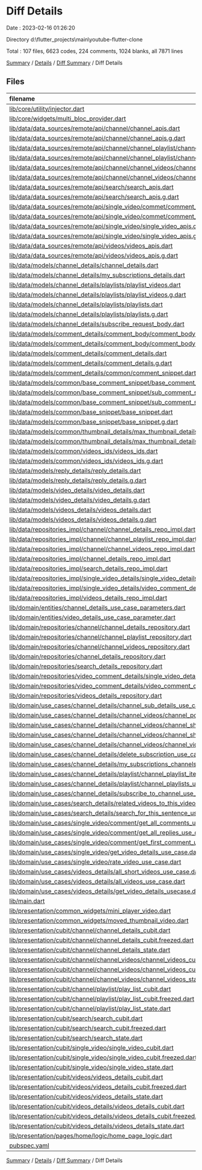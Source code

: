 # Diff Details

Date : 2023-02-16 01:26:20

Directory d:\\flutter_projects\\main\\youtube-flutter-clone

Total : 107 files,  6623 codes, 224 comments, 1024 blanks, all 7871 lines

[Summary](results.md) / [Details](details.md) / [Diff Summary](diff.md) / Diff Details

## Files
| filename | language | code | comment | blank | total |
| :--- | :--- | ---: | ---: | ---: | ---: |
| [lib/core/utility/injector.dart](/lib/core/utility/injector.dart) | Dart | 123 | 0 | 22 | 145 |
| [lib/core/widgets/multi_bloc_provider.dart](/lib/presentation/common_widgets/multi_bloc_provider.dart) | Dart | 20 | 0 | 0 | 20 |
| [lib/data/data_sources/remote/api/channel/channel_apis.dart](/lib/data/data_sources/remote/api/channel/channel_apis.dart) | Dart | 16 | 7 | 1 | 24 |
| [lib/data/data_sources/remote/api/channel/channel_apis.g.dart](/lib/data/data_sources/remote/api/channel/channel_apis.g.dart) | Dart | 52 | 0 | 2 | 54 |
| [lib/data/data_sources/remote/api/channel/channel_playlist/channel_playlist_apis.dart](/lib/data/data_sources/remote/api/channel/channel_playlist/channel_playlist_apis.dart) | Dart | 21 | 0 | 4 | 25 |
| [lib/data/data_sources/remote/api/channel/channel_playlist/channel_playlist_apis.g.dart](/lib/data/data_sources/remote/api/channel/channel_playlist/channel_playlist_apis.g.dart) | Dart | 79 | 5 | 10 | 94 |
| [lib/data/data_sources/remote/api/channel/channel_videos/channel_videos_apis.dart](/lib/data/data_sources/remote/api/channel/channel_videos/channel_videos_apis.dart) | Dart | 22 | 0 | 3 | 25 |
| [lib/data/data_sources/remote/api/channel/channel_videos/channel_videos_apis.g.dart](/lib/data/data_sources/remote/api/channel/channel_videos/channel_videos_apis.g.dart) | Dart | 83 | 5 | 10 | 98 |
| [lib/data/data_sources/remote/api/search/search_apis.dart](/lib/data/data_sources/remote/api/search/search_apis.dart) | Dart | 5 | 0 | 1 | 6 |
| [lib/data/data_sources/remote/api/search/search_apis.g.dart](/lib/data/data_sources/remote/api/search/search_apis.g.dart) | Dart | 28 | 0 | 1 | 29 |
| [lib/data/data_sources/remote/api/single_video/commet/comment_apis.dart](/lib/data/data_sources/remote/api/single_video/commet/comment_apis.dart) | Dart | 32 | 1 | 6 | 39 |
| [lib/data/data_sources/remote/api/single_video/commet/comment_apis.g.dart](/lib/data/data_sources/remote/api/single_video/commet/comment_apis.g.dart) | Dart | 135 | 5 | 12 | 152 |
| [lib/data/data_sources/remote/api/single_video/single_video_apis.dart](/lib/data/data_sources/remote/api/single_video/single_video_apis.dart) | Dart | 21 | 7 | 5 | 33 |
| [lib/data/data_sources/remote/api/single_video/single_video_apis.g.dart](/lib/data/data_sources/remote/api/single_video/single_video_apis.g.dart) | Dart | 79 | 5 | 10 | 94 |
| [lib/data/data_sources/remote/api/videos/videos_apis.dart](/lib/data/data_sources/remote/api/videos/videos_apis.dart) | Dart | 10 | 1 | 2 | 13 |
| [lib/data/data_sources/remote/api/videos/videos_apis.g.dart](/lib/data/data_sources/remote/api/videos/videos_apis.g.dart) | Dart | 44 | 0 | 2 | 46 |
| [lib/data/models/channel_details/channel_details.dart](/lib/data/models/channel_details/channel_details.dart) | Dart | -11 | 0 | -1 | -12 |
| [lib/data/models/channel_details/my_subscriptions_details.dart](/lib/data/models/channel_details/my_subscriptions_details.dart) | Dart | 47 | 0 | 14 | 61 |
| [lib/data/models/channel_details/playlists/playlist_videos.dart](/lib/data/models/channel_details/playlists/playlist_videos.dart) | Dart | 56 | 0 | 14 | 70 |
| [lib/data/models/channel_details/playlists/playlist_videos.g.dart](/lib/data/models/channel_details/playlists/playlist_videos.g.dart) | Dart | 51 | 4 | 7 | 62 |
| [lib/data/models/channel_details/playlists/playlists.dart](/lib/data/models/channel_details/playlists/playlists.dart) | Dart | 28 | 0 | 11 | 39 |
| [lib/data/models/channel_details/playlists/playlists.g.dart](/lib/data/models/channel_details/playlists/playlists.g.dart) | Dart | 27 | 4 | 6 | 37 |
| [lib/data/models/channel_details/subscribe_request_body.dart](/lib/data/models/channel_details/subscribe_request_body.dart) | Dart | 12 | 0 | 1 | 13 |
| [lib/data/models/comment_details/comment_body/comment_body.dart](/lib/data/models/comment_details/comment_body/comment_body.dart) | Dart | 23 | 0 | 10 | 33 |
| [lib/data/models/comment_details/comment_body/comment_body.g.dart](/lib/data/models/comment_details/comment_body/comment_body.g.dart) | Dart | 21 | 4 | 7 | 32 |
| [lib/data/models/comment_details/comment_details.dart](/lib/data/models/comment_details/comment_details.dart) | Dart | -24 | 0 | 1 | -23 |
| [lib/data/models/comment_details/comment_details.g.dart](/lib/data/models/comment_details/comment_details.g.dart) | Dart | -14 | 0 | 0 | -14 |
| [lib/data/models/comment_details/common/comment_snippet.dart](/lib/data/models/comment_details/common/comment_snippet.dart) | Dart | 0 | 0 | 1 | 1 |
| [lib/data/models/common/base_comment_snippet/base_comment_snippet.dart](/lib/data/models/common/base_comment_snippet/base_comment_snippet.dart) | Dart | -28 | 0 | -5 | -33 |
| [lib/data/models/common/base_comment_snippet/sub_comment_snippet.dart](/lib/data/models/common/base_comment_snippet/sub_comment_snippet.dart) | Dart | 33 | 0 | 5 | 38 |
| [lib/data/models/common/base_comment_snippet/sub_comment_snippet.g.dart](/lib/data/models/common/base_comment_snippet/sub_comment_snippet.g.dart) | Dart | 19 | 4 | 4 | 27 |
| [lib/data/models/common/base_snippet/base_snippet.dart](/lib/data/models/common/base_snippet/base_snippet.dart) | Dart | 21 | 0 | 6 | 27 |
| [lib/data/models/common/base_snippet/base_snippet.g.dart](/lib/data/models/common/base_snippet/base_snippet.g.dart) | Dart | 13 | 4 | 4 | 21 |
| [lib/data/models/common/thumbnail_details/max_thumbnail_details.dart](/lib/data/models/common/thumbnail_details/max_thumbnail_details.dart) | Dart | 16 | 0 | 6 | 22 |
| [lib/data/models/common/thumbnail_details/max_thumbnail_details.g.dart](/lib/data/models/common/thumbnail_details/max_thumbnail_details.g.dart) | Dart | 20 | 4 | 4 | 28 |
| [lib/data/models/common/videos_ids/videos_ids.dart](/lib/data/models/common/videos_ids/videos_ids.dart) | Dart | 29 | 0 | 11 | 40 |
| [lib/data/models/common/videos_ids/videos_ids.g.dart](/lib/data/models/common/videos_ids/videos_ids.g.dart) | Dart | 24 | 4 | 6 | 34 |
| [lib/data/models/reply_details/reply_details.dart](/lib/data/models/reply_details/reply_details.dart) | Dart | -34 | 0 | -2 | -36 |
| [lib/data/models/reply_details/reply_details.g.dart](/lib/data/models/reply_details/reply_details.g.dart) | Dart | -19 | 0 | -1 | -20 |
| [lib/data/models/video_details/video_details.dart](/lib/data/models/video_details/video_details.dart) | Dart | -115 | 0 | -25 | -140 |
| [lib/data/models/video_details/video_details.g.dart](/lib/data/models/video_details/video_details.g.dart) | Dart | -75 | -4 | -10 | -89 |
| [lib/data/models/videos_details/videos_details.dart](/lib/data/models/videos_details/videos_details.dart) | Dart | 103 | 0 | 21 | 124 |
| [lib/data/models/videos_details/videos_details.g.dart](/lib/data/models/videos_details/videos_details.g.dart) | Dart | 57 | 4 | 9 | 70 |
| [lib/data/repositories_impl/channel/channel_details_repo_impl.dart](/lib/data/repositories_impl/channel/channel_details_repo_impl.dart) | Dart | 72 | 0 | 7 | 79 |
| [lib/data/repositories_impl/channel/channel_playlist_repo_impl.dart](/lib/data/repositories_impl/channel/channel_playlist_repo_impl.dart) | Dart | 33 | 0 | 7 | 40 |
| [lib/data/repositories_impl/channel/channel_videos_repo_impl.dart](/lib/data/repositories_impl/channel/channel_videos_repo_impl.dart) | Dart | 67 | 0 | 15 | 82 |
| [lib/data/repositories_impl/channel_details_repo_impl.dart](/lib/data/repositories_impl/channel_details_repo_impl.dart) | Dart | -20 | 0 | -3 | -23 |
| [lib/data/repositories_impl/search_details_repo_impl.dart](/lib/data/repositories_impl/search_details_repo_impl.dart) | Dart | 38 | 0 | 8 | 46 |
| [lib/data/repositories_impl/single_video_details/single_video_details_repo_impl.dart](/lib/data/repositories_impl/single_video_details/single_video_details_repo_impl.dart) | Dart | 37 | 0 | 7 | 44 |
| [lib/data/repositories_impl/single_video_details/video_comment_details_repo_impl.dart](/lib/data/repositories_impl/single_video_details/video_comment_details_repo_impl.dart) | Dart | 43 | 0 | 6 | 49 |
| [lib/data/repositories_impl/videos_details_repo_impl.dart](/lib/data/repositories_impl/videos_details_repo_impl.dart) | Dart | 41 | 0 | 11 | 52 |
| [lib/domain/entities/channel_details_use_case_parameters.dart](/lib/domain/entities/channel_details_use_case_parameters.dart) | Dart | 4 | 0 | 1 | 5 |
| [lib/domain/entities/video_details_use_case_parameter.dart](/lib/domain/entities/video_details_use_case_parameter.dart) | Dart | 4 | 0 | 2 | 6 |
| [lib/domain/repositories/channel/channel_details_repository.dart](/lib/domain/repositories/channel/channel_details_repository.dart) | Dart | 13 | 0 | 2 | 15 |
| [lib/domain/repositories/channel/channel_playlist_repository.dart](/lib/domain/repositories/channel/channel_playlist_repository.dart) | Dart | 9 | 0 | 3 | 12 |
| [lib/domain/repositories/channel/channel_videos_repository.dart](/lib/domain/repositories/channel/channel_videos_repository.dart) | Dart | 16 | 0 | 4 | 20 |
| [lib/domain/repositories/channel_details_repository.dart](/lib/domain/repositories/channel_details_repository.dart) | Dart | -6 | 0 | -2 | -8 |
| [lib/domain/repositories/search_details_repository.dart](/lib/domain/repositories/search_details_repository.dart) | Dart | 8 | 0 | 2 | 10 |
| [lib/domain/repositories/video_comment_details/single_video_details_repository.dart](/lib/domain/repositories/video_comment_details/single_video_details_repository.dart) | Dart | 6 | 0 | 2 | 8 |
| [lib/domain/repositories/video_comment_details/video_comment_details_repositroy.dart](/lib/domain/repositories/video_comment_details/video_comment_details_repositroy.dart) | Dart | 9 | 0 | 2 | 11 |
| [lib/domain/repositories/videos_details_repository.dart](/lib/domain/repositories/videos_details_repository.dart) | Dart | 4 | 0 | 0 | 4 |
| [lib/domain/use_cases/channel_details/channel_sub_details_use_case.dart](/lib/domain/use_cases/channel_details/channel_sub_details_use_case.dart) | Dart | -3 | 0 | -2 | -5 |
| [lib/domain/use_cases/channel_details/channel_videos/channel_popular_videos_use_case.dart](/lib/domain/use_cases/channel_details/channel_videos/channel_popular_videos_use_case.dart) | Dart | 19 | 0 | 4 | 23 |
| [lib/domain/use_cases/channel_details/channel_videos/channel_short_poupal_videos_use_case.dart](/lib/domain/use_cases/channel_details/channel_videos/channel_short_poupal_videos_use_case.dart) | Dart | 19 | 0 | 4 | 23 |
| [lib/domain/use_cases/channel_details/channel_videos/channel_short_videos_use_case.dart](/lib/domain/use_cases/channel_details/channel_videos/channel_short_videos_use_case.dart) | Dart | 19 | 0 | 4 | 23 |
| [lib/domain/use_cases/channel_details/channel_videos/channel_videos_use_case.dart](/lib/domain/use_cases/channel_details/channel_videos/channel_videos_use_case.dart) | Dart | 19 | 0 | 4 | 23 |
| [lib/domain/use_cases/channel_details/delete_subscription_use_case.dart](/lib/domain/use_cases/channel_details/delete_subscription_use_case.dart) | Dart | 13 | 0 | 4 | 17 |
| [lib/domain/use_cases/channel_details/my_subscriptions_channels_use_case.dart](/lib/domain/use_cases/channel_details/my_subscriptions_channels_use_case.dart) | Dart | 13 | 0 | 4 | 17 |
| [lib/domain/use_cases/channel_details/playlist/channel_playlist_items_use_case.dart](/lib/domain/use_cases/channel_details/playlist/channel_playlist_items_use_case.dart) | Dart | 21 | 0 | 6 | 27 |
| [lib/domain/use_cases/channel_details/playlist/channel_playlists_use_case.dart](/lib/domain/use_cases/channel_details/playlist/channel_playlists_use_case.dart) | Dart | 16 | 0 | 4 | 20 |
| [lib/domain/use_cases/channel_details/subscribe_to_channel_use_case.dart](/lib/domain/use_cases/channel_details/subscribe_to_channel_use_case.dart) | Dart | 16 | 0 | 4 | 20 |
| [lib/domain/use_cases/search_details/related_videos_to_this_video_use_case.dart](/lib/domain/use_cases/search_details/related_videos_to_this_video_use_case.dart) | Dart | 20 | 0 | 5 | 25 |
| [lib/domain/use_cases/search_details/search_for_this_sentence_use_case.dart](/lib/domain/use_cases/search_details/search_for_this_sentence_use_case.dart) | Dart | 20 | 0 | 5 | 25 |
| [lib/domain/use_cases/single_video/comment/get_all_comments_use_case.dart](/lib/domain/use_cases/single_video/comment/get_all_comments_use_case.dart) | Dart | 16 | 0 | 4 | 20 |
| [lib/domain/use_cases/single_video/comment/get_all_replies_use_case.dart](/lib/domain/use_cases/single_video/comment/get_all_replies_use_case.dart) | Dart | 19 | 0 | 6 | 25 |
| [lib/domain/use_cases/single_video/comment/get_first_comment_use_case.dart](/lib/domain/use_cases/single_video/comment/get_first_comment_use_case.dart) | Dart | 16 | 0 | 4 | 20 |
| [lib/domain/use_cases/single_video/get_video_details_use_case.dart](/lib/domain/use_cases/single_video/get_video_details_use_case.dart) | Dart | 16 | 0 | 4 | 20 |
| [lib/domain/use_cases/single_video/rate_video_use_case.dart](/lib/domain/use_cases/single_video/rate_video_use_case.dart) | Dart | 16 | 7 | 7 | 30 |
| [lib/domain/use_cases/videos_details/all_short_videos_use_case.dart](/lib/domain/use_cases/videos_details/all_short_videos_use_case.dart) | Dart | 12 | 0 | 4 | 16 |
| [lib/domain/use_cases/videos_details/all_videos_use_case.dart](/lib/domain/use_cases/videos_details/all_videos_use_case.dart) | Dart | 13 | 0 | 4 | 17 |
| [lib/domain/use_cases/videos_details/get_video_details_usecase.dart](/lib/domain/use_cases/videos_details/get_video_details_usecase.dart) | Dart | -19 | 0 | -5 | -24 |
| [lib/main.dart](/lib/presentation/main.dart) | Dart | 14 | 0 | 1 | 15 |
| [lib/presentation/common_widgets/mini_player_video.dart](/lib/presentation/common_widgets/mini_player_video/mini_player_video.dart) | Dart | 37 | 0 | 7 | 44 |
| [lib/presentation/common_widgets/moved_thumbnail_video.dart](/lib/presentation/common_widgets/thumbnail_of_video.dart) | Dart | 2 | 0 | 0 | 2 |
| [lib/presentation/cubit/channel/channel_details_cubit.dart](/lib/presentation/cubit/channel/channel_details_cubit.dart) | Dart | 64 | 0 | 17 | 81 |
| [lib/presentation/cubit/channel/channel_details_cubit.freezed.dart](/lib/presentation/cubit/channel/channel_details_cubit.freezed.dart) | Dart | 837 | 30 | 103 | 970 |
| [lib/presentation/cubit/channel/channel_details_state.dart](/lib/presentation/cubit/channel/channel_details_state.dart) | Dart | 16 | 0 | 8 | 24 |
| [lib/presentation/cubit/channel/channel_videos/channel_videos_cubit.dart](/lib/presentation/cubit/channel/channel_videos/channel_videos_cubit.dart) | Dart | 61 | 0 | 17 | 78 |
| [lib/presentation/cubit/channel/channel_videos/channel_videos_cubit.freezed.dart](/lib/presentation/cubit/channel/channel_videos/channel_videos_cubit.freezed.dart) | Dart | 1,056 | 33 | 129 | 1,218 |
| [lib/presentation/cubit/channel/channel_videos/channel_videos_state.dart](/lib/presentation/cubit/channel/channel_videos/channel_videos_state.dart) | Dart | 16 | 0 | 8 | 24 |
| [lib/presentation/cubit/channel/playlist/play_list_cubit.dart](/lib/presentation/cubit/channel/playlist/play_list_cubit.dart) | Dart | 39 | 0 | 11 | 50 |
| [lib/presentation/cubit/channel/playlist/play_list_cubit.freezed.dart](/lib/presentation/cubit/channel/playlist/play_list_cubit.freezed.dart) | Dart | 690 | 27 | 93 | 810 |
| [lib/presentation/cubit/channel/playlist/play_list_state.dart](/lib/presentation/cubit/channel/playlist/play_list_state.dart) | Dart | 13 | 0 | 7 | 20 |
| [lib/presentation/cubit/search/search_cubit.dart](/lib/presentation/cubit/search/search_cubit.dart) | Dart | 39 | 0 | 11 | 50 |
| [lib/presentation/cubit/search/search_cubit.freezed.dart](/lib/presentation/cubit/search/search_cubit.freezed.dart) | Dart | 704 | 27 | 93 | 824 |
| [lib/presentation/cubit/search/search_state.dart](/lib/presentation/cubit/search/search_state.dart) | Dart | 11 | 0 | 6 | 17 |
| [lib/presentation/cubit/single_video/single_video_cubit.dart](/lib/presentation/cubit/single_video/single_video_cubit.dart) | Dart | 66 | 0 | 16 | 82 |
| [lib/presentation/cubit/single_video/single_video_cubit.freezed.dart](/lib/presentation/cubit/single_video/single_video_cubit.freezed.dart) | Dart | 1,054 | 33 | 129 | 1,216 |
| [lib/presentation/cubit/single_video/single_video_state.dart](/lib/presentation/cubit/single_video/single_video_state.dart) | Dart | 16 | 0 | 8 | 24 |
| [lib/presentation/cubit/videos/videos_details_cubit.dart](/lib/presentation/cubit/videos/videos_details_cubit.dart) | Dart | 50 | 0 | 13 | 63 |
| [lib/presentation/cubit/videos/videos_details_cubit.freezed.dart](/lib/presentation/cubit/videos/videos_details_cubit.freezed.dart) | Dart | 873 | 30 | 111 | 1,014 |
| [lib/presentation/cubit/videos/videos_details_state.dart](/lib/presentation/cubit/videos/videos_details_state.dart) | Dart | 14 | 0 | 7 | 21 |
| [lib/presentation/cubit/videos_details/videos_details_cubit.dart](/lib/presentation/cubit/videos_details/videos_details_cubit.dart) | Dart | -63 | 0 | -14 | -77 |
| [lib/presentation/cubit/videos_details/videos_details_cubit.freezed.dart](/lib/presentation/cubit/videos_details/videos_details_cubit.freezed.dart) | Dart | -690 | -27 | -93 | -810 |
| [lib/presentation/cubit/videos_details/videos_details_state.dart](/lib/presentation/cubit/videos_details/videos_details_state.dart) | Dart | -12 | 0 | -6 | -18 |
| [lib/presentation/pages/home/logic/home_page_logic.dart](/lib/presentation/pages/home/logic/home_page_logic.dart) | Dart | 6 | 0 | -1 | 5 |
| [pubspec.yaml](/pubspec.yaml) | YAML | 1 | 0 | 0 | 1 |

[Summary](results.md) / [Details](details.md) / [Diff Summary](diff.md) / Diff Details